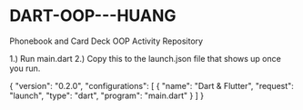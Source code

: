 # DART-OOP---HUANG
Phonebook and Card Deck OOP Activity Repository

1.) Run main.dart
2.) Copy this to the launch.json file that shows up once you run.

{
    "version": "0.2.0",
    "configurations": [
        {
            "name": "Dart & Flutter",
            "request": "launch",
            "type": "dart",
            "program": "main.dart"
        }
    ]
}
